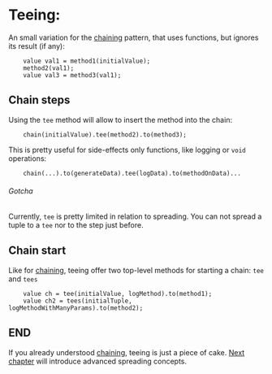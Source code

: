 # Teeing:
 An small variation for the [chaining](CHAINING.md) pattern, that uses functions, but ignores its result (if any):
 ```
     value val1 = method1(initialValue);
     method2(val1);
     value val3 = method3(val1);
```

## Chain steps
Using the `tee` method will allow to insert the method into the chain:
```
    chain(initialValue).tee(method2).to(method3);
```
This is pretty useful for side-effects only functions, like logging or `void` operations:
```
    chain(...).to(generateData).tee(logData).to(methodOnData)...
```

###### Gotcha
Currently, `tee` is pretty limited in relation to spreading. You can not spread a tuple to a `tee` nor to the step just before.

## Chain start
Like for [chaining](CHAINING.md), teeing offer two top-level methods for starting a chain: `tee` and `tees`
```
    value ch = tee(initialValue, logMethod).to(method1);
    value ch2 = tees(initialTuple, logMethodWithManyParams).to(method2);
```

## END
If you already understood  [chaining](CHAINING.md), teeing is just a piece of cake.
[Next chapter](SPREADING.md) will introduce advanced spreading concepts.
